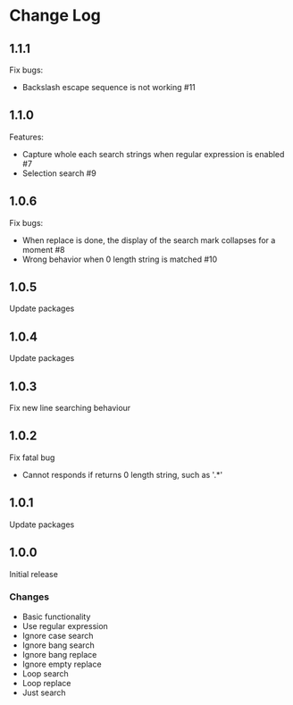 # Change Log

## 1.1.1

Fix bugs:
- Backslash escape sequence is not working #11

## 1.1.0

Features:
- Capture whole each search strings when regular expression is enabled #7
- Selection search #9

## 1.0.6

Fix bugs:
- When replace is done, the display of the search mark collapses for a moment #8
- Wrong behavior when 0 length string is matched #10

## 1.0.5

Update packages

## 1.0.4

Update packages

## 1.0.3

Fix new line searching behaviour

## 1.0.2

Fix fatal bug

- Cannot responds if returns 0 length string, such as '.*'

## 1.0.1

Update packages

## 1.0.0

Initial release

### Changes

- Basic functionality
- Use regular expression
- Ignore case search
- Ignore bang search
- Ignore bang replace
- Ignore empty replace
- Loop search
- Loop replace
- Just search
